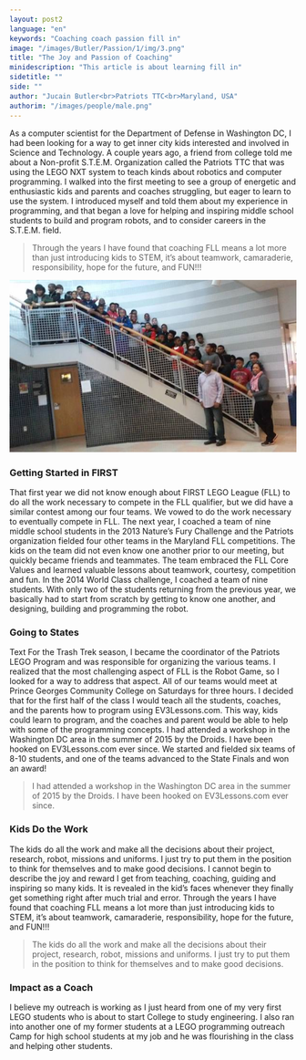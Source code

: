 ```yaml
---
layout: post2
language: "en"
keywords: "Coaching coach passion fill in"
image: "/images/Butler/Passion/1/img/3.png"
title: "The Joy and Passion of Coaching"
minidescription: "This article is about learning fill in"
sidetitle: ""
side: ""
author: "Jucain Butler<br>Patriots TTC<br>Maryland, USA"
authorim: "/images/people/male.png"
---
```


As a computer scientist for the Department of Defense in Washington DC, I had been looking for a way to get inner city kids interested and involved in Science and Technology.  A couple years ago, a friend from college told me about a Non-profit S.T.E.M. Organization called the Patriots TTC that was using the LEGO NXT system to teach kinds about robotics and computer programming.  I walked into the first meeting to see a group of energetic and enthusiastic kids and parents and coaches struggling, but eager to learn to use the system.  I introduced myself and told them about my experience in programming, and that began a love for helping and inspiring middle school students to build and program robots, and to consider careers in the S.T.E.M. field.

> Through the years I have found that coaching FLL means a lot more than just introducing kids to STEM, it’s about teamwork, camaraderie, responsibility, hope for the future, and FUN!!!

![](/images/coachcorner/Butler.jpg)

### Getting Started in FIRST

That first year we did not know enough about FIRST LEGO League (FLL) to do all the work necessary to compete in the FLL qualifier, but we did have a similar contest among our four teams.  We vowed to do the work necessary to eventually compete in FLL. The next year, I coached a team of nine middle school students in the 2013 Nature’s Fury Challenge and the Patriots organization fielded four other teams in the Maryland FLL competitions.  The kids on the team did not even know one another prior to our meeting, but quickly became friends and teammates. The team embraced the FLL Core Values and learned valuable lessons about teamwork, courtesy, competition and fun. In the 2014 World Class challenge, I coached a team of nine students.  With only two of the students returning from the previous year, we basically had to start from scratch by getting to know one another, and designing, building and programming the robot.  

### Going to States

Text For the Trash Trek season, I became the coordinator of the Patriots LEGO Program and was responsible for organizing the various teams. I realized that the most challenging aspect of FLL is the Robot Game, so I looked for a way to address that aspect.  All of our teams would meet at Prince Georges Community College on Saturdays for three hours. I decided that for the first half of the class I would teach all the students, coaches, and the parents how to program using EV3Lessons.com. This way, kids could learn to program, and the coaches and parent would be able to help with some of the programming concepts. I had attended a workshop in the Washington DC area in the summer of 2015 by the Droids.  I have been hooked on EV3Lessons.com ever since. We started and fielded six teams of 8-10 students, and one of the teams advanced to the State Finals and won an award!

> I had attended a workshop in the Washington DC area in the summer of 2015 by the Droids.  I have been hooked on EV3Lessons.com ever since.

### Kids Do the Work

The kids do all the work and make all the decisions about their project, research, robot, missions and uniforms. I just try to put them in the position to think for themselves and to make good decisions. I cannot begin to describe the joy and reward I get from teaching, coaching, guiding and inspiring so many kids. It is revealed in the kid’s faces whenever they finally get something right after much trial and error. Through the years I have found that coaching FLL means a lot more than just introducing kids to STEM, it’s about teamwork, camaraderie, responsibility, hope for the future, and FUN!!!

> The kids do all the work and make all the decisions about their project, research, robot, missions and uniforms. I just try to put them in the position to think for themselves and to make good decisions.

### Impact as a Coach

I believe my outreach is working as I just heard from one of my very first LEGO students who is about to start College to study engineering. I also ran into another one of my former students at a LEGO programming outreach Camp for high school students at my job and he was flourishing in the class and helping other students.

